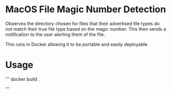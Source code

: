 # MacOS File Magic Number Detection

Observes the directory chosen for files that their advertised file types do not match their true file type based on the magic number. This then sends a notification to the user alerting them of the file.


This runs in Docker allowing it to be portable and easily deployable


# Usage

'''
docker build .

'''

